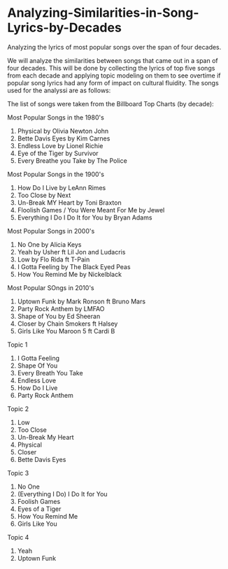 # Analyzing-Similarities-in-Song-Lyrics-by-Decades
 Analyzing the lyrics of most popular songs over the span of four decades.

We will analyze the similarities between songs that came out in a span of four decades. This will be done by collecting the lyrics of top five songs from each decade and applying topic modeling on them to see overtime if popular song lyrics had any form of impact on cultural fluidity. The songs used for the analyssi are as follows:

The list of songs were taken from the Billboard Top Charts (by decade):

Most Popular Songs in the 1980's
1) Physical by Olivia Newton John
2) Bette Davis Eyes by Kim Carnes
3) Endless Love by Lionel Richie
4) Eye of the Tiger by Survivor
5) Every Breathe you Take by The Police

Most Popular Songs in the 1900's
1) How Do I Live by LeAnn Rimes
2) Too Close by Next
3) Un-Break MY Heart by Toni Braxton
4) Floolish Games / You Were Meant For Me by Jewel
5) Everything I Do I Do It for You by Bryan Adams

Most Popular Songs in 2000's
1) No One by Alicia Keys
2) Yeah by Usher ft Lil Jon and Ludacris
3) Low by Flo Rida ft T-Pain
4) I Gotta Feeling by The Black Eyed Peas
5) How You Remind Me by Nickelblack

Most Popular SOngs in 2010's
1) Uptown Funk by Mark Ronson ft Bruno Mars
2) Party Rock Anthem by LMFAO
3) Shape of You by Ed Sheeran
4) Closer by Chain Smokers ft Halsey
5) Girls Like You Maroon 5 ft Cardi B




Topic 1
1) I Gotta Feeling 
2) Shape Of You
3) Every Breath You Take
4) Endless Love
5) How Do I Live
6) Party Rock Anthem

Topic 2
1) Low
2) Too Close
3) Un-Break My Heart
4) Physical
5) Closer
6) Bette Davis Eyes

Topic 3
1) No One
2) (Everything I Do) I Do It for You
3) Foolish Games
4) Eyes of a Tiger
5) How You Remind Me
6) Girls Like You

Topic 4
1) Yeah
2) Uptown Funk
